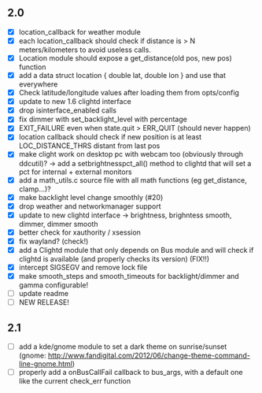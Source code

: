 ## 2.0
- [x] location_callback for weather module
- [x] each location_callback should check if distance is > N meters/kilometers to avoid useless calls.
- [x] Location module should expose a get_distance(old pos, new pos) function
- [x] add a data struct location { double lat, double lon } and use that everywhere
- [x] Check latitude/longitude values after loading them from opts/config
- [x] update to new 1.6 clightd interface
- [x] drop isinterface_enabled calls
- [x] fix dimmer with set_backlight_level with percentage
- [x] EXIT_FAILURE even when state.quit > ERR_QUIT (should never happen)
- [x] location callback should check if new position is at least LOC_DISTANCE_THRS distant from last pos
- [x] make clight work on desktop pc with webcam too (obviously through ddcutil)? -> add a setbrightnesspct_all() method to clightd that will set a pct for internal + external monitors
- [x] add a math_utils.c source file with all math functions (eg get_distance, clamp...)?
- [x] make backlight level change smoothly (#20)
- [x] drop weather and networkmanager support
- [x] update to new clightd interface -> brightness, brighntess smooth, dimmer, dimmer smooth
- [x] better check for xauthority / xsession
- [x] fix wayland? (check!)
- [x] add a Clightd module that only depends on Bus module and will check if clightd is available (and properly checks its version) (FIX!!)
- [x] intercept SIGSEGV and remove lock file
- [x] make smooth_steps and smooth_timeouts for backlight/dimmer and gamma configurable!
- [ ] update readme
- [ ] NEW RELEASE!

## 2.1
- [ ] add a kde/gnome module to set a dark theme on sunrise/sunset (gnome: http://www.fandigital.com/2012/06/change-theme-command-line-gnome.html)
- [ ] properly add a onBusCallFail callback to bus_args, with a default one like the current check_err function

